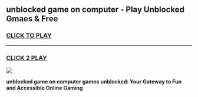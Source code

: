 
## unblocked game on computer - Play Unblocked Gmaes & Free
<h3>
<a href="https://premium.freeplayer.one?title=unblocked_game_on_computer&ref=20F">CLICK TO PLAY</a></h3>
<hr>

<h3>
<a href="https://premium.freeplayer.one?title=unblocked_game_on_computer&ref=20F">CLICK 2 PLAY</a>
  
</h3>

<a href="https://premium.freeplayer.one?title=unblocked_game_on_computer&ref=20F/"><img src="https://clearcache.store/games.png"></a>


**unblocked game on computer games unblocked: Your Gateway to Fun and Accessible Online Gaming**
